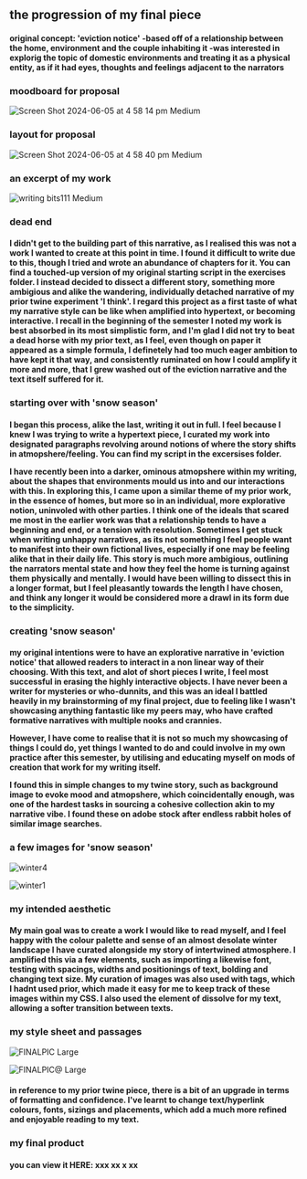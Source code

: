 <h2> the progression of my final piece</h2>

<h4>original concept: 'eviction notice'
  -based off of a relationship between the home, environment and the couple inhabiting it
  -was interested in explorig the topic of domestic environments and treating it as a physical
  entity, as if it had eyes, thoughts and feelings adjacent to the narrators
</h4>

<h3>moodboard for proposal</h3>

![Screen Shot 2024-06-05 at 4 58 14 pm Medium](https://github.com/tannacat/digital-writing/assets/162094556/2717463d-3240-4202-b393-03f703c2514b)

<h3>layout for proposal</h3>

![Screen Shot 2024-06-05 at 4 58 40 pm Medium](https://github.com/tannacat/digital-writing/assets/162094556/cd3b9f83-276e-484e-b669-be71f6364144)

<h3>an excerpt of my work</h3>

![writing bits111 Medium](https://github.com/tannacat/digital-writing/assets/162094556/37707017-ee27-4bdd-ad4e-9ab5e878f74c)

<h3> dead end </h3>


<h4>I didn't get to the building part of this narrative, as I realised this was not a work I wanted to create
at this point in time. I found it difficult to write due to this, though I tried and wrote an abundance
of chapters for it. You can find a touched-up version of my original starting script in the exercises folder. 
I instead decided to dissect a different story, something more ambigious and 
alike the wandering, individually detached narrative of my prior twine experiment 'I think'. 
I regard this project as a first taste of what my narrative style can be like when amplified into hypertext, 
or becoming interactive. I recall in the beginning of the semester I noted my work is best absorbed in its most
simplistic form, and I'm glad I did not try to beat a dead horse with my prior text, as I feel, even though on paper
it appeared as a simple formula, I definetely had too much eager ambition to have kept it that way, and consistently
ruminated on how I could amplify it more and more, that I grew washed out of the eviction narrative and the text itself
suffered for it. </h4>


<h3>starting over with 'snow season'</h3>


<h4>I began this process, alike the last, writing it out in full. I feel because I knew I was trying to write
a hypertext piece, I curated my work into designated paragraphs revolving around notions of where
the story shifts in atmopshere/feeling. You can find my script in the excersises folder.

I have recently been into a darker, ominous atmopshere within my writing, about the shapes that environments
mould us into and our interactions with this. In exploring this, I came upon a similar theme of my prior work,
in the essence of homes, but more so in an individual, more explorative notion, uninvoled with other parties. 
I think one of the ideals that scared me most in the earlier work was that a relationship
tends to have a beginning and end, or a tension with resolution. Sometimes I get stuck when writing
unhappy narratives, as its not something I feel people want to manifest into their own fictional lives, 
especially if one may be feeling alike that in their daily life. This story is much more
ambigious, outlining the narrators mental state and how they feel the home is turning against them
physically and mentally. I would have been willing to dissect this in a longer format, but 
I feel pleasantly towards the length I have chosen, and think any longer it would be considered more
a drawl in its form due to the simplicity. </h4>

<h3>creating 'snow season'</h3>

<h4>my original intentions were to have an explorative narrative in 'eviction notice' that allowed
readers to interact in a non linear way of their choosing. With this text, and alot of short pieces I write,
I feel most successful in erasing the highly interactive objects. I have never been a writer for mysteries
or who-dunnits, and this was an ideal I battled heavily in my brainstorming of my final project, 
due to feeling like I wasn't showcasing anything fantastic like my peers may, who have crafted
formative narratives with multiple nooks and crannies.

However, I have come to realise that it is not so much my showcasing of things I could do, yet things
I wanted to do and could involve in my own practice after this semester, by utilising and educating
myself on mods of creation that work for my writing itself. 

I found this in simple changes to my twine story, such as background image to evoke mood and atmopshere,
which coincidentally enough, was one of the hardest tasks in sourcing a cohesive collection akin to
my narrative vibe. I found these on adobe stock after endless rabbit holes of similar image searches. </h4>

<h3>a few images for 'snow season'</h3>

![winter4](https://github.com/tannacat/digital-writing/assets/162094556/7648e7b6-d088-40b0-a059-98d6e7fece6e)


![winter1](https://github.com/tannacat/digital-writing/assets/162094556/21a3d688-cd88-4aa9-a323-8acac43f5d74)

<h3> my intended aesthetic</h3>

<h4> My main goal was to create a work I would like to read myself, and I feel happy with 
the colour palette and sense of an almost desolate winter landscape I have curated alongside 
my story of intertwined atmosphere. I amplified this via a few elements, such as importing a likewise font,
testing with spacings, widths and positionings of text, bolding and changing text size. 
My curation of images was also used with tags, which I hadnt used prior, which made it easy for me to keep
track of these images within my CSS. I also used the element of dissolve for my text, allowing a softer transition between texts.
</h4>

<h3>my style sheet and passages</h3>

![FINALPIC Large](https://github.com/tannacat/digital-writing/assets/162094556/d7e1848d-e6ee-4d59-bd88-40ea07bd8435)


![FINALPIC@ Large](https://github.com/tannacat/digital-writing/assets/162094556/63bc9f4b-6fb2-475c-b684-9ad578f313dd)


<h4>in reference to my prior twine piece, there is a bit of an upgrade in terms of formatting
and confidence. I've learnt to change text/hyperlink colours, fonts, sizings and placements, which add
a much more refined and enjoyable reading to my text.</h4>


<h3>my final product</h3>

<h4>you can view it HERE:    xxx  xx  x xx </h4>


